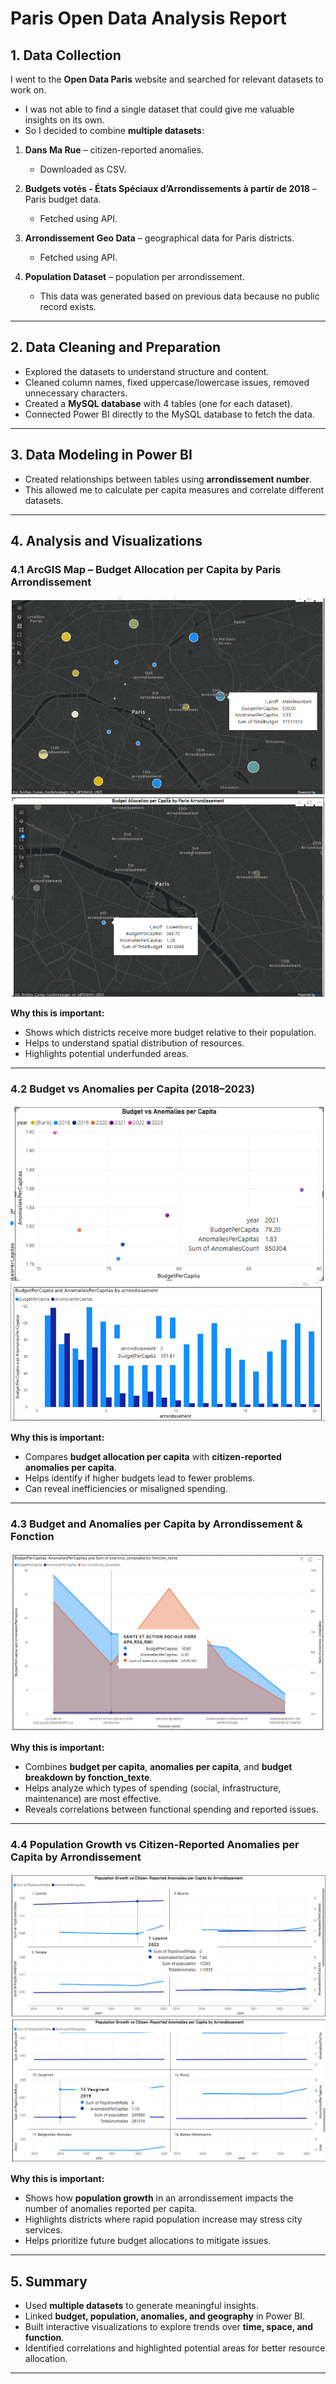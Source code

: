 # Paris Open Data Analysis Report

## 1. Data Collection

I went to the **Open Data Paris** website and searched for relevant datasets to work on.  

- I was not able to find a single dataset that could give me valuable insights on its own.  
- So I decided to combine **multiple datasets**:  

1. **Dans Ma Rue** – citizen-reported anomalies.  
   - Downloaded as CSV.  

2. **Budgets votés - États Spéciaux d’Arrondissements à partir de 2018** – Paris budget data.  
   - Fetched using API.  

3. **Arrondissement Geo Data** – geographical data for Paris districts.  
   - Fetched using API.  

4. **Population Dataset** – population per arrondissement.  
   - This data was generated based on previous data because no public record exists.

---

## 2. Data Cleaning and Preparation

- Explored the datasets to understand structure and content.  
- Cleaned column names, fixed uppercase/lowercase issues, removed unnecessary characters.  
- Created a **MySQL database** with 4 tables (one for each dataset).  
- Connected Power BI directly to the MySQL database to fetch the data.

---

## 3. Data Modeling in Power BI

- Created relationships between tables using **arrondissement number**.  
- This allowed me to calculate per capita measures and correlate different datasets.  

---

## 4. Analysis and Visualizations

### 4.1 ArcGIS Map – Budget Allocation per Capita by Paris Arrondissement

![img.png](img.png)
![img_1.png](img_1.png)

**Why this is important:**  
- Shows which districts receive more budget relative to their population.  
- Helps to understand spatial distribution of resources.  
- Highlights potential underfunded areas.  

---

### 4.2 Budget vs Anomalies per Capita (2018–2023)

![img_2.png](img_2.png)
![img_3.png](img_3.png)

**Why this is important:**  
- Compares **budget allocation per capita** with **citizen-reported anomalies per capita**.  
- Helps identify if higher budgets lead to fewer problems.  
- Can reveal inefficiencies or misaligned spending.  

---

### 4.3 Budget and Anomalies per Capita by Arrondissement & Fonction

![img_4.png](img_4.png)

**Why this is important:**  
- Combines **budget per capita**, **anomalies per capita**, and **budget breakdown by fonction_texte**.  
- Helps analyze which types of spending (social, infrastructure, maintenance) are most effective.  
- Reveals correlations between functional spending and reported issues.  

---

### 4.4 Population Growth vs Citizen-Reported Anomalies per Capita by Arrondissement

![img_5.png](img_5.png)
![img_6.png](img_6.png)

**Why this is important:**  
- Shows how **population growth** in an arrondissement impacts the number of anomalies reported per capita.  
- Highlights districts where rapid population increase may stress city services.  
- Helps prioritize future budget allocations to mitigate issues.

---

## 5. Summary

- Used **multiple datasets** to generate meaningful insights.  
- Linked **budget, population, anomalies, and geography** in Power BI.  
- Built interactive visualizations to explore trends over **time, space, and function**.  
- Identified correlations and highlighted potential areas for better resource allocation.

---